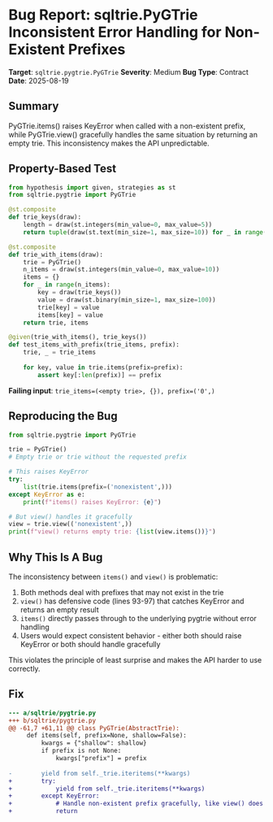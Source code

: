 # Bug Report: sqltrie.PyGTrie Inconsistent Error Handling for Non-Existent Prefixes

**Target**: `sqltrie.pygtrie.PyGTrie`
**Severity**: Medium
**Bug Type**: Contract
**Date**: 2025-08-19

## Summary

PyGTrie.items() raises KeyError when called with a non-existent prefix, while PyGTrie.view() gracefully handles the same situation by returning an empty trie. This inconsistency makes the API unpredictable.

## Property-Based Test

```python
from hypothesis import given, strategies as st
from sqltrie.pygtrie import PyGTrie

@st.composite
def trie_keys(draw):
    length = draw(st.integers(min_value=0, max_value=5))
    return tuple(draw(st.text(min_size=1, max_size=10)) for _ in range(length))

@st.composite  
def trie_with_items(draw):
    trie = PyGTrie()
    n_items = draw(st.integers(min_value=0, max_value=10))
    items = {}
    for _ in range(n_items):
        key = draw(trie_keys())
        value = draw(st.binary(min_size=1, max_size=100))
        trie[key] = value
        items[key] = value
    return trie, items

@given(trie_with_items(), trie_keys())
def test_items_with_prefix(trie_items, prefix):
    trie, _ = trie_items
    
    for key, value in trie.items(prefix=prefix):
        assert key[:len(prefix)] == prefix
```

**Failing input**: `trie_items=(<empty trie>, {}), prefix=('0',)`

## Reproducing the Bug

```python
from sqltrie.pygtrie import PyGTrie

trie = PyGTrie()
# Empty trie or trie without the requested prefix

# This raises KeyError
try:
    list(trie.items(prefix=('nonexistent',)))
except KeyError as e:
    print(f"items() raises KeyError: {e}")

# But view() handles it gracefully
view = trie.view(('nonexistent',))
print(f"view() returns empty trie: {list(view.items())}")
```

## Why This Is A Bug

The inconsistency between `items()` and `view()` is problematic:

1. Both methods deal with prefixes that may not exist in the trie
2. `view()` has defensive code (lines 93-97) that catches KeyError and returns an empty result
3. `items()` directly passes through to the underlying pygtrie without error handling
4. Users would expect consistent behavior - either both should raise KeyError or both should handle gracefully

This violates the principle of least surprise and makes the API harder to use correctly.

## Fix

```diff
--- a/sqltrie/pygtrie.py
+++ b/sqltrie/pygtrie.py
@@ -61,7 +61,11 @@ class PyGTrie(AbstractTrie):
     def items(self, prefix=None, shallow=False):
         kwargs = {"shallow": shallow}
         if prefix is not None:
             kwargs["prefix"] = prefix
 
-        yield from self._trie.iteritems(**kwargs)
+        try:
+            yield from self._trie.iteritems(**kwargs)
+        except KeyError:
+            # Handle non-existent prefix gracefully, like view() does
+            return
```